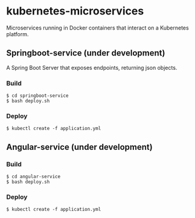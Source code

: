 # kubernetes-microservices
Microservices running in Docker containers that interact on a Kubernetes platform.

## Springboot-service (under development)
A Spring Boot Server that exposes endpoints, returning json objects.

### Build
```
$ cd springboot-service
$ bash deploy.sh
```
### Deploy
```
$ kubectl create -f application.yml
```

## Angular-service (under development)

### Build
```
$ cd angular-service
$ bash deploy.sh
```
### Deploy
```
$ kubectl create -f application.yml
```
